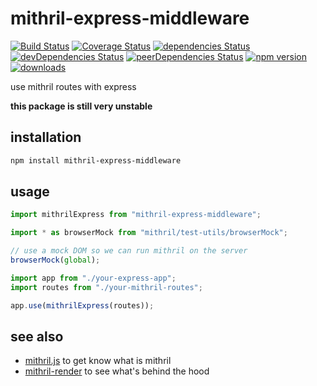 # mithril-express-middleware

[![Build Status](https://travis-ci.org/tlaziuk/mithril-express-middleware.svg?branch=master)](https://travis-ci.org/tlaziuk/mithril-express-middleware)
[![Coverage Status](https://coveralls.io/repos/github/tlaziuk/mithril-express-middleware/badge.svg?branch=master)](https://coveralls.io/github/tlaziuk/mithril-express-middleware?branch=master)
[![dependencies Status](https://david-dm.org/tlaziuk/mithril-express-middleware/status.svg)](https://david-dm.org/tlaziuk/mithril-express-middleware)
[![devDependencies Status](https://david-dm.org/tlaziuk/mithril-express-middleware/dev-status.svg)](https://david-dm.org/tlaziuk/mithril-express-middleware?type=dev)
[![peerDependencies Status](https://david-dm.org/tlaziuk/mithril-express-middleware/peer-status.svg)](https://david-dm.org/tlaziuk/mithril-express-middleware?type=peer)
[![npm version](https://badge.fury.io/js/mithril-express-middleware.svg)](https://badge.fury.io/js/mithril-express-middleware)
[![downloads](https://img.shields.io/npm/dm/mithril-express-middleware.svg)](https://www.npmjs.com/package/mithril-express-middleware)

use mithril routes with express

**this package is still very unstable**

## installation

``` sh
npm install mithril-express-middleware
```

## usage

``` typescript
import mithrilExpress from "mithril-express-middleware";

import * as browserMock from "mithril/test-utils/browserMock";

// use a mock DOM so we can run mithril on the server
browserMock(global);

import app from "./your-express-app";
import routes from "./your-mithril-routes";

app.use(mithrilExpress(routes));
```

## see also

* [mithril.js](https://github.com/MithrilJS/mithril.js) to get know what is mithril
* [mithril-render](https://github.com/tlaziuk/mithril-render) to see what's behind the hood
